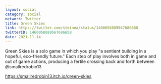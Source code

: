 ```yaml
---
layout: social
category: social
network: Twitter
title: Green Skies
link: https://twitter.com/steinea/status/1460058889567686658
twitterID: 1460058889567686658
date: 2021-11-14
---
```


Green Skies is a solo game in which you play "a sentient building in a hopeful, eco-friendly future." Each step of play involves both in game and out of game actions, producing a fertile crossing back and forth between @smallredrobin13

<https://smallredrobin13.itch.io/green-skies>
